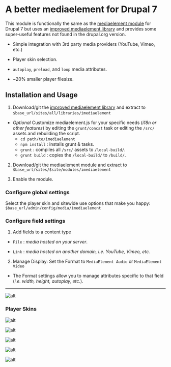 # A better mediaelement for Drupal 7

This module is functionally the same as the [mediaelement module](https://www.drupal.org/project/mediaelement) for Drupal 7 but uses an [improved mediaelement library](https://github.com/ablank/imediaelement) and provides some super-useful features not found in the drupal.org version.

- Simple integration with 3rd party media providers (YouTube, Vimeo, etc.)

- Player skin selection.

- `autoplay`, `preload`, and `loop` media attributes.

- ~20% smaller player filesize.

## Installation and Usage

1. Download/git the [improved mediaelement library](https://github.com/ablank/imediaelement) and extract to `$base_url/sites/all/libraries/imediaelement`

-  *Optional* Customize mediaelement.js for your specific needs (*i18n or other features*) by editing the `grunt/concat` task or editing the `/src/` assets and rebuilding the script.
    - `cd path/to/imediaelement`
    - `npm install` : installs grunt & tasks.
    - `grunt` : compiles all `/src/` assets to `/local-build/`.
    - `grunt build` : copies the `/local-build/` to `/build/`.

2. Download/git the mediaelement module and extract to `$base_url/sites/$site/modules/imediaelement`

3. Enable the module.

### Configure global settings

 Select the player skin and sitewide use options that make you happy: `$base_url/admin/config/media/imediaelement`

### Configure field settings

1. Add fields to a content type

  - `File` : *media hosted on your server*.

  - `Link` : *media hosted on another domain, i.e. YouTube, Vimeo, etc.*

2. Manage Display: Set the Format to `MediaElement Audio` or `MediaElement Video`

  - The Format settings allow you to manage attributes specific to that field (*i.e. width, height, autoplay, etc.*).

___
![alt](https://github.com/ablank/ablank.github.io/blob/master/imediaelement/formatsettings.png)

### Player Skins

![alt](https://github.com/ablank/ablank.github.io/blob/master/imediaelement/ME_dark.png)

![alt](https://github.com/ablank/ablank.github.io/blob/master/imediaelement/ME_light.png)

![alt](https://github.com/ablank/ablank.github.io/blob/master/imediaelement/ME_dark_large.png)

![alt](https://github.com/ablank/ablank.github.io/blob/master/imediaelement/ME_light_large.png)

![alt](https://github.com/ablank/ablank.github.io/blob/master/imediaelement/Original_ME.png)
